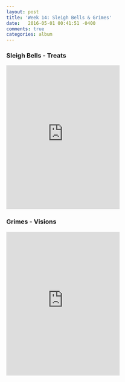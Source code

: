 ```yaml
---
layout: post
title: 'Week 14: Sleigh Bells & Grimes'
date:   2016-05-01 00:41:51 -0400
comments: true
categories: album
---
```


### Sleigh Bells - Treats
<iframe src="https://embed.spotify.com/?uri=spotify%3Aalbum%4TQDU2C2TcvDQGeFs4UgGT&view=coverart" width="300" height="380" frameborder="0" allowtransparency="true"></iframe>


### Grimes - Visions 
<iframe src="https://embed.spotify.com/?uri=spotify%3Aalbum%48a7rOjTzpD1zzJAteeveE&view=coverart" width="300" height="380" frameborder="0" allowtransparency="true"></iframe>

